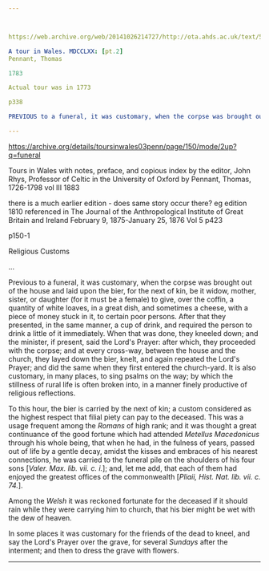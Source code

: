 ```yaml
---



https://web.archive.org/web/20141026214727/http://ota.ahds.ac.uk/text/5179.html

A tour in Wales. MDCCLXX: [pt.2]
Pennant, Thomas

1783

Actual tour was in 1773

p338

PREVIOUS to a funeral, it was customary, when the corpse was brought out of the house and laid upon the bier, for the next of kin, be it widow, mother, sister, or daughter (for it must be a female) to give, over the coffin, a quantity of white loaves, in a great dish, and sometimes a cheese, with a piece of money stuck in it, to certain poor persons. After that they present, in the same manner, a cup of drink, and require the person to drink a little of it immediately. When that is done, all present kneel down; and the minister, if present, says the Lord's Prayer: after which, they proceed with the corpse; and at every cross-way, between the house and the church, they lay down the bier, kneel, and again repeat the Lord's Prayer; and do the same when they first enter the church-yard. It is also customary, in many places, to sing psalms on the way; by which the stillness of rural life is often broken into, in a manner finely productive of religious reflections.

---
```



https://archive.org/details/toursinwales03penn/page/150/mode/2up?q=funeral

Tours in Wales with notes, preface, and copious index by the editor, John Rhys, Professor of Celtic in the University of Oxford
by Pennant, Thomas, 1726-1798
vol III
1883

there is a much earlier edition - does same story occur there? eg edition 1810 referenced in The Journal of the Anthropological Institute of Great Britain and Ireland February 9, 1875-January 25, 1876 Vol 5 p423

p150-1

Religious Customs

...

Previous to a funeral, it was customary, when the corpse was brought out of the house and laid upon the bier, for the next of kin, be it widow, mother, sister, or daughter (for it must be a female) to give, over the coffin, a quantity of white loaves, in a great dish, and sometimes a cheese, with a piece of money stuck in it, to certain poor persons. After that they presented, in the same manner, a cup of drink, and required the person to drink a little of it immediately. When that was done, they kneeled down; and the minister, if present, said the Lord's Prayer: after which, they proceeded with the corpse; and at every cross-way, between the house and the church, they layed down the bier, knelt, and again repeated the Lord's Prayer; and did the same when they first entered the church-yard. It is also customary, in many places, to sing psalms on the way; by which the stillness of rural life is often broken into, in a manner finely productive of religious reflections.

To this hour, the bier is carried by the next of kin; a custom considered as the highest respect that filial piety can pay to the deceased. This was a usage frequent among the *Romans* of high rank; and it was thought a great continuance of the good fortune which had attended *Metellus Macedonicus* through his whole being, that when he had, in the fulness of years, passed out of life by a gentle decay, amidst the kisses and embraces of his nearest connections, he was carried to the funeral pile on the shoulders of his four sons [*Valer. Max. lib. vii. c. i.*]; and, let me add, that each of them had enjoyed the greatest offices of the commonwealth [*Pliaii, Hist. Nat. lib. vii. c. 74.*].

Among the *Welsh* it was reckoned fortunate for the deceased if it should rain while they were carrying him to church, that his bier might be wet with the dew of heaven.

In some places it was customary for the friends of the dead to kneel, and say the Lord's Prayer over the grave, for several *Sundays* after the interment; and then to dress the grave with flowers.


---
